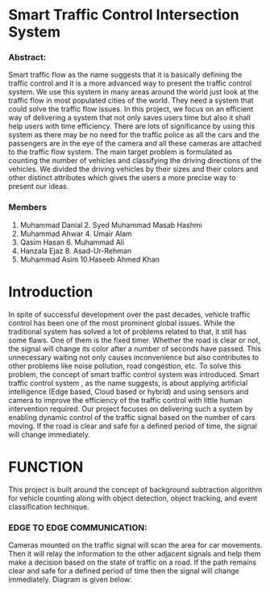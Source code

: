 # Smart Traffic Control Intersection System

### Abstract:
   Smart traffic flow as the name suggests that it is basically defining the traffic control and it is a more advanced way to present the traffic control system. We use this system in many areas around the world just look at the traffic flow in most populated cities of the world. They need a system that could solve the traffic flow issues. In this project, we focus on an efficient way of delivering a system that not only saves users time but also it shall help users with time efficiency. 
    There are lots of significance by using this system as there may be no need for the traffic police as all the cars and the passengers are in the eye of the camera and all these cameras are attached to the traffic flow system. The main target problem is formulated as counting the number of vehicles and classifying the driving directions of the vehicles. We divided the driving vehicles by their sizes and their colors and other distinct attributes which gives the users a more precise way to present our ideas.


### **Members**
1. Muhammad Danial   	                2. Syed Muhammad Masab Hashmi
3. Muhammad Ahwar               	4. Umair Alam 
5. Qasim Hasan         		        6. Muhammad Ali 
7. Hanzala Ejaz         		8. Asad-Ur-Rehman
9. Muhammad Asim       		        10.Haseeb Ahmed Khan

# Introduction
   In spite of successful development over the past decades, vehicle traffic control has been one of the most prominent global issues. While the traditional system has solved a lot of problems related to that, it still has some flaws.
	One of them is the fixed timer. Whether the road is clear or not, the signal will change its color after a number of seconds have passed. This unnecessary waiting not only causes inconvenience but also contributes to other problems like noise pollution, road congestion, etc. To solve this problem, the concept of smart traffic control system was introduced.
	Smart traffic control system , as the name suggests, is about applying artificial intelligence (Edge based, Cloud based or hybrid) and using sensors and camera to improve the efficiency of the traffic control with little human intervention required.
	Our project focuses on delivering such a system by enabling dynamic control of the traffic signal based on the number of cars moving. If the road is clear and safe for a defined period of time, the signal will change immediately.
  
# **FUNCTION**
   This project is built around the concept of background subtraction algorithm for vehicle counting along with object detection, object tracking, and event classification technique. 


### EDGE TO EDGE COMMUNICATION:
   Cameras mounted on the traffic signal will scan the area for car movements. Then it will relay the information to the other adjacent signals and help them make a decision based on the state of traffic on a road. If the path remains clear and safe for a defined period of time  then the signal will change immediately.  Diagram is given below:

